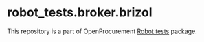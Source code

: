 # robot_tests.broker.brizol

 This repository is a part of OpenProcurement [Robot tests] package.

 [Robot tests]: https://github.com/openprocurement/robot_tests
